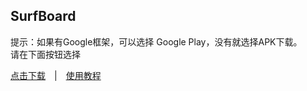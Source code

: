 ## SurfBoard
提示：如果有Google框架，可以选择 Google Play，没有就选择APK下载。<br>
请在下面按钮选择

[点击下载](https://manual.getsurfboard.com/)　|　[使用教程](https://wikibos.com/index.php/kb/surfboard/)